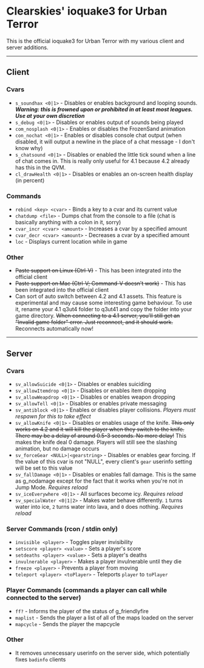Clearskies' ioquake3 for Urban Terror
=====================================

This is the official ioquake3 for Urban Terror with my various client and server additions.

**********

Client
------

### Cvars ###
   + `s_soundhax <0|1>` - Disables or enables background and looping sounds. ***Warning: this is frowned upon or prohibited in at least most leagues. Use at your own discretion***
   + `s_debug <0|1>` - Disables or enables output of sounds being played
   + `com_nosplash <0|1>` - Enables or disables the FrozenSand animation
   + `con_nochat <0|1>` - Enables or disables console chat output (when disabled, it will output a newline in the place of a chat message - I don't know why)
   + `s_chatsound <0|1>` - Disables or enabled the little tick sound when a line of chat comes in. This is really only useful for 4.1 because 4.2 already has this in the QVM.
   + `cl_drawHealth <0|1>` - Disables or enables an on-screen health display (in percent)

### Commands ###
   + `rebind <key> <cvar>` - Binds a key to a cvar and its current value
   + `chatdump <file>` - Dumps chat from the console to a file (chat is basically anything with a colon in it, sorry)
   + `cvar_incr <cvar> <amount>` - Increases a cvar by a specified amount
   + `cvar_decr <cvar> <amount>` - Decreases a cvar by a specified amount
   + `loc` - Displays current location while in game

### Other ###
   + <del>Paste support on Linux (Ctrl-V)</del> - This has been integrated into the official client
   + <del>Paste support on Mac (Ctrl-V; Command-V doesn't work)</del> - This has been integrated into the official client
   + Can sort of auto switch between 4.2 and 4.1 assets. This feature is experimental and may cause some interesting game behaviour. To use it, rename your 4.1 q3ut4 folder to q3ut41 and copy the folder into your game directory. <del>When connecting to a 4.1 server, you'll still get an "Invalid game folder" error. Just reconnect, and it should work.</del> Reconnects automatically now!

**********

Server
------
### Cvars ###
   + `sv_allowSuicide <0|1>` - Disables or enables suiciding
   + `sv_allowItemdrop <0|1>` - Disables or enables item dropping
   + `sv_allowWeapdrop <0|1>` - Disables or enables weapon dropping
   + `sv_allowTell <0|1>` - Disables or enables private messaging
   + `sv_antiblock <0|1>` - Enables or disables player collisions. *Players must respawn for this to take effect*
   + `sv_allowKnife <0|1>` - Disables or enables usage of the knife. <del>This only works on 4.2 and it will kill the player when they switch to the knife. There may be a delay of around 0.5-3 seconds. No more delay!</del> This makes the knife deal 0 damage. Players will still see the slashing animation, but no damage occurs
   + `sv_forceGear <NULL>|<gearstring>` - Disables or enables gear forcing. If the value of this cvar is not "NULL", every client's `gear` userinfo setting will be set to this value
   + `sv_fallDamage <0|1>` - Disables or enables fall damage. This is the same as g_nodamage except for the fact that it works when you're not in Jump Mode. *Requires reload*
   + `sv_iceEverywhere <0|1>` - All surfaces become icy. *Requires reload*
   + `sv_specialWater <0|1|2>` - Makes water behave differently. `1` turns water into ice, `2` turns water into lava, and `0` does nothing. *Requires reload*

### Server Commands (rcon / stdin only) ###
   + `invisible <player>` - Toggles player invisibility
   + `setscore <player> <value>` - Sets a player's score
   + `setdeaths <player> <value>` - Sets a player's deaths
   + `invulnerable <player>` - Makes a player invulnerable until they die
   + `freeze <player>` - Prevents a player from moving
   + `teleport <player> <toPlayer>` - Teleports `player` to `toPlayer`

### Player Commands (commands a player can call while connected to the server) ###
   + `ff?` - Informs the player of the status of g_friendlyfire
   + `maplist` - Sends the player a list of all of the maps loaded on the server
   + `mapcycle` - Sends the player the mapcycle

### Other ###
   + It removes unnecessary userinfo on the server side, which potentially fixes `badinfo` clients
